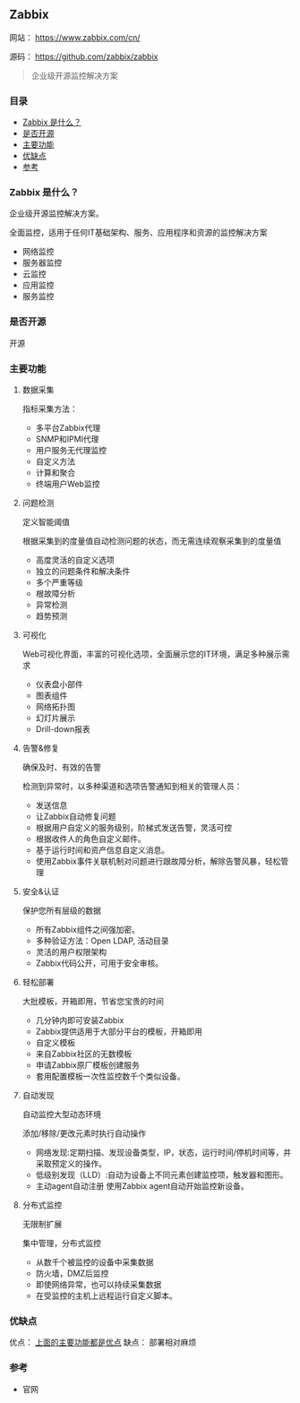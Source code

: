 ## Zabbix

网站： https://www.zabbix.com/cn/

源码： https://github.com/zabbix/zabbix

> 企业级开源监控解决方案
>

### 目录
* [Zabbix 是什么？](#Zabbix-是什么？)
* [是否开源](#是否开源)
* [主要功能](#主要功能)
* [优缺点](#优缺点)
* [参考](#参考)

### Zabbix 是什么？

企业级开源监控解决方案。

全面监控，适用于任何IT基础架构、服务、应用程序和资源的监控解决方案
* 网络监控
* 服务器监控
* 云监控
* 应用监控
* 服务监控

### 是否开源

开源

### 主要功能

1. 数据采集

    指标采集方法： 

    * 多平台Zabbix代理
    * SNMP和IPMI代理
    * 用户服务无代理监控
    * 自定义方法
    * 计算和聚合
    * 终端用户Web监控

2. 问题检测

    定义智能阈值

    根据采集到的度量值自动检测问题的状态，而无需连续观察采集到的度量值

    * 高度灵活的自定义选项
    * 独立的问题条件和解决条件
    * 多个严重等级
    * 根故障分析
    * 异常检测
    * 趋势预测

3. 可视化

    Web可视化界面，丰富的可视化选项，全面展示您的IT环境，满足多种展示需求

    * 仪表盘小部件
    * 图表组件
    * 网络拓扑图
    * 幻灯片展示
    * Drill-down报表

4. 告警&修复

    确保及时、有效的告警

    检测到异常时，以多种渠道和选项告警通知到相关的管理人员：

    * 发送信息
    * 让Zabbix自动修复问题
    * 根据用户自定义的服务级别，阶梯式发送告警，灵活可控
    * 根据收件人的角色自定义邮件。
    * 基于运行时间和资产信息自定义消息。
    * 使用Zabbix事件关联机制对问题进行跟故障分析，解除告警风暴，轻松管理

5. 安全&认证

    保护您所有层级的数据
    
    * 所有Zabbix组件之间强加密。
    * 多种验证方法：Open LDAP, 活动目录
    * 灵活的用户权限架构
    * Zabbix代码公开，可用于安全审核。

6. 轻松部署

    大批模板，开箱即用，节省您宝贵的时间
    
    * 几分钟内即可安装Zabbix
    * Zabbix提供适用于大部分平台的模板，开箱即用
    * 自定义模板
    * 来自Zabbix社区的无数模板
    * 申请Zabbix原厂模板创建服务
    * 套用配置模板一次性监控数千个类似设备。

7. 自动发现

    自动监控大型动态环境

    添加/移除/更改元素时执行自动操作

    * 网络发现:定期扫描、发现设备类型，IP，状态，运行时间/停机时间等，并采取预定义的操作。
    * 低级别发现（LLD）:自动为设备上不同元素创建监控项，触发器和图形。
    * 主动agent自动注册 使用Zabbix agent自动开始监控新设备。

8. 分布式监控

    无限制扩展

    集中管理，分布式监控

    * 从数千个被监控的设备中采集数据
    * 防火墙，DMZ后监控
    * 即使网络异常，也可以持续采集数据
    * 在受监控的主机上远程运行自定义脚本。

### 优缺点

优点： [上面的主要功能都是优点](#主要功能)
缺点： 部署相对麻烦

### 参考
* 官网